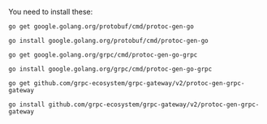 You need to install these:

`go get google.golang.org/protobuf/cmd/protoc-gen-go`

`go install google.golang.org/protobuf/cmd/protoc-gen-go`

`go get google.golang.org/grpc/cmd/protoc-gen-go-grpc`

`go install google.golang.org/grpc/cmd/protoc-gen-go-grpc`

`go get github.com/grpc-ecosystem/grpc-gateway/v2/protoc-gen-grpc-gateway`

`go install github.com/grpc-ecosystem/grpc-gateway/v2/protoc-gen-grpc-gateway`
